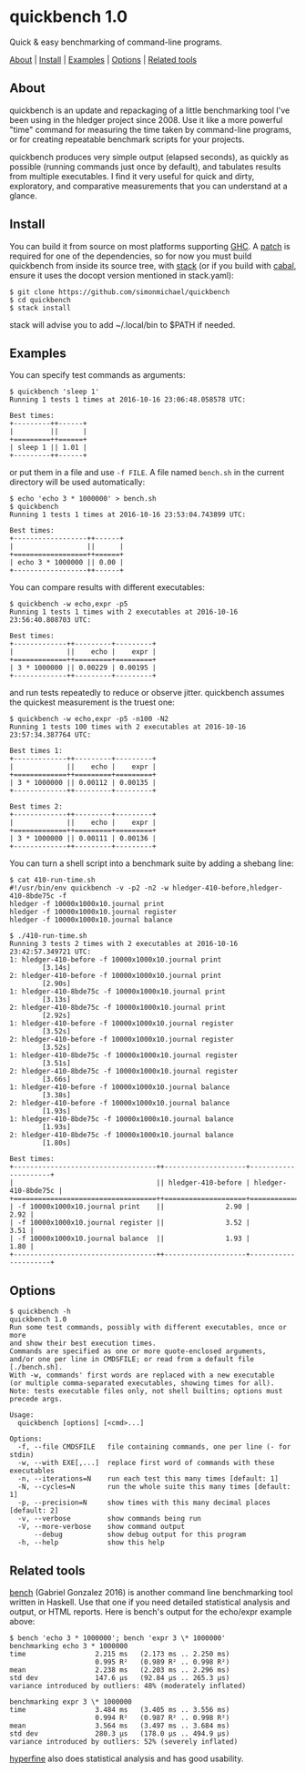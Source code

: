 # quickbench 1.0

Quick & easy benchmarking of command-line programs.

  [About](#about)
| [Install](#install)
| [Examples](#examples) 
| [Options](#options)
| [Related tools](#related-tools)


## About

quickbench is an update and repackaging of a little benchmarking tool I've been 
using in the hledger project since 2008.
Use it like a more powerful "time" command for measuring the time taken by command-line programs,
or for creating repeatable benchmark scripts for your projects.

quickbench produces very simple output (elapsed seconds),
as quickly as possible (running commands just once by default),
and tabulates results from multiple executables.
I find it very useful for quick and dirty, exploratory, and comparative measurements
that you can understand at a glance.

## Install

You can build it from source on most platforms supporting [GHC](https://haskell.org/ghc). 
A [patch](https://github.com/docopt/docopt.hs/pull/34) is required for one of the dependencies,
so for now you must build quickbench from inside its source tree, with 
[stack](https://www.fpcomplete.com/haskell/get-started/)
(or if you build with [cabal](https://cabal.readthedocs.io), ensure it uses the docopt version mentioned in stack.yaml):

```
$ git clone https://github.com/simonmichael/quickbench
$ cd quickbench
$ stack install
```

stack will advise you to add ~/.local/bin to $PATH if needed.

## Examples

You can specify test commands as arguments:
```
$ quickbench 'sleep 1'
Running 1 tests 1 times at 2016-10-16 23:06:48.058578 UTC:

Best times:
+---------++------+
|         ||      |
+=========++======+
| sleep 1 || 1.01 |
+---------++------+
```

or put them in a file and use `-f FILE`. 
A file named `bench.sh` in the current directory will be used automatically:
```
$ echo 'echo 3 * 1000000' > bench.sh
$ quickbench
Running 1 tests 1 times at 2016-10-16 23:53:04.743899 UTC:

Best times:
+------------------++------+
|                  ||      |
+==================++======+
| echo 3 * 1000000 || 0.00 |
+------------------++------+
```

You can compare results with different executables:
```
$ quickbench -w echo,expr -p5
Running 1 tests 1 times with 2 executables at 2016-10-16 23:56:40.808703 UTC:

Best times:
+-------------++---------+---------+
|             ||    echo |    expr |
+=============++=========+=========+
| 3 * 1000000 || 0.00229 | 0.00195 |
+-------------++---------+---------+
```

and run tests repeatedly to reduce or observe jitter. 
quickbench assumes the quickest measurement is the truest one:
```
$ quickbench -w echo,expr -p5 -n100 -N2
Running 1 tests 100 times with 2 executables at 2016-10-16 23:57:34.387764 UTC:

Best times 1:
+-------------++---------+---------+
|             ||    echo |    expr |
+=============++=========+=========+
| 3 * 1000000 || 0.00112 | 0.00135 |
+-------------++---------+---------+

Best times 2:
+-------------++---------+---------+
|             ||    echo |    expr |
+=============++=========+=========+
| 3 * 1000000 || 0.00111 | 0.00136 |
+-------------++---------+---------+
```

You can turn a shell script into a benchmark suite by adding a shebang line:  
```
$ cat 410-run-time.sh
#!/usr/bin/env quickbench -v -p2 -n2 -w hledger-410-before,hledger-410-8bde75c -f
hledger -f 10000x1000x10.journal print
hledger -f 10000x1000x10.journal register
hledger -f 10000x1000x10.journal balance

$ ./410-run-time.sh
Running 3 tests 2 times with 2 executables at 2016-10-16 23:42:57.349721 UTC:
1: hledger-410-before -f 10000x1000x10.journal print
        [3.14s]
2: hledger-410-before -f 10000x1000x10.journal print
        [2.90s]
1: hledger-410-8bde75c -f 10000x1000x10.journal print
        [3.13s]
2: hledger-410-8bde75c -f 10000x1000x10.journal print
        [2.92s]
1: hledger-410-before -f 10000x1000x10.journal register
        [3.52s]
2: hledger-410-before -f 10000x1000x10.journal register
        [3.52s]
1: hledger-410-8bde75c -f 10000x1000x10.journal register
        [3.51s]
2: hledger-410-8bde75c -f 10000x1000x10.journal register
        [3.66s]
1: hledger-410-before -f 10000x1000x10.journal balance
        [3.38s]
2: hledger-410-before -f 10000x1000x10.journal balance
        [1.93s]
1: hledger-410-8bde75c -f 10000x1000x10.journal balance
        [1.93s]
2: hledger-410-8bde75c -f 10000x1000x10.journal balance
        [1.80s]

Best times:
+-----------------------------------++--------------------+---------------------+
|                                   || hledger-410-before | hledger-410-8bde75c |
+===================================++====================+=====================+
| -f 10000x1000x10.journal print    ||               2.90 |                2.92 |
| -f 10000x1000x10.journal register ||               3.52 |                3.51 |
| -f 10000x1000x10.journal balance  ||               1.93 |                1.80 |
+-----------------------------------++--------------------+---------------------+
```

## Options

```
$ quickbench -h
quickbench 1.0
Run some test commands, possibly with different executables, once or more
and show their best execution times.
Commands are specified as one or more quote-enclosed arguments,
and/or one per line in CMDSFILE; or read from a default file [./bench.sh].
With -w, commands' first words are replaced with a new executable
(or multiple comma-separated executables, showing times for all).
Note: tests executable files only, not shell builtins; options must precede args.

Usage:
  quickbench [options] [<cmd>...]

Options:
  -f, --file CMDSFILE   file containing commands, one per line (- for stdin)
  -w, --with EXE[,...]  replace first word of commands with these executables
  -n, --iterations=N    run each test this many times [default: 1]
  -N, --cycles=N        run the whole suite this many times [default: 1]
  -p, --precision=N     show times with this many decimal places [default: 2]
  -v, --verbose         show commands being run
  -V, --more-verbose    show command output
      --debug           show debug output for this program
  -h, --help            show this help
```

## Related tools

[bench](https://github.com/Gabriel439/bench#readme) (Gabriel Gonzalez 2016) is another 
command line benchmarking tool written in Haskell.
Use that one if you need detailed statistical analysis and output, or HTML reports. 
Here is bench's output for the echo/expr example above: 
```
$ bench 'echo 3 * 1000000'; bench 'expr 3 \* 1000000'
benchmarking echo 3 * 1000000
time                 2.215 ms   (2.173 ms .. 2.250 ms)
                     0.995 R²   (0.989 R² .. 0.998 R²)
mean                 2.238 ms   (2.203 ms .. 2.296 ms)
std dev              147.6 μs   (92.84 μs .. 265.3 μs)
variance introduced by outliers: 48% (moderately inflated)

benchmarking expr 3 \* 1000000
time                 3.484 ms   (3.405 ms .. 3.556 ms)
                     0.994 R²   (0.987 R² .. 0.998 R²)
mean                 3.564 ms   (3.497 ms .. 3.684 ms)
std dev              280.3 μs   (178.0 μs .. 494.9 μs)
variance introduced by outliers: 52% (severely inflated)
```

[hyperfine](https://github.com/sharkdp/hyperfine) also does statistical analysis
and has good usability.
